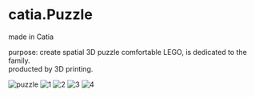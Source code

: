 # catia.Puzzle
made in Catia

purpose: create spatial 3D puzzle comfortable LEGO, is dedicated to the family. <br>
producted by 3D printing.


![puzzle](https://user-images.githubusercontent.com/106025271/187085297-20d0598c-514b-4fa2-ab36-b68cfb9e872f.gif)
![1](https://user-images.githubusercontent.com/106025271/190319327-9264488c-3830-46ab-b88a-4766fa73bab7.jpg)
![2](https://user-images.githubusercontent.com/106025271/190319329-9739c802-6b83-4f15-922f-667faa2a695b.jpg)
![3](https://user-images.githubusercontent.com/106025271/190319330-33e74aec-6f62-498b-a034-e5f4d384f777.jpg)
![4](https://user-images.githubusercontent.com/106025271/190319332-95d52eb5-856b-499b-b47e-ab9d6ea028b9.jpg)

